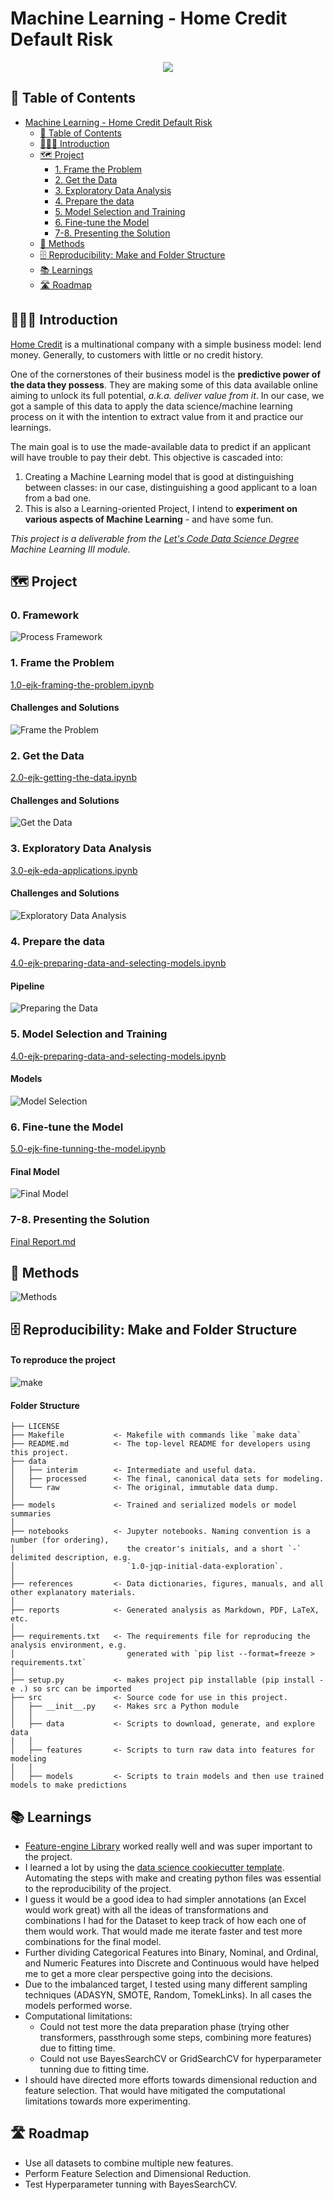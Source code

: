 # Machine Learning - Home Credit Default Risk
<div align="center">
<img src="https://img.shields.io/badge/python-3670A0?style=for-the-badge&logo=python&logoColor=ffdd54">
</div>

## 🧾 Table of Contents
- [Machine Learning - Home Credit Default Risk](#machine-learning---home-credit-default-risk)
  - [🧾 Table of Contents](#-table-of-contents)
  - [👨🏻‍🏫 Introduction](#-introduction)
  - [🗺 Project](#-project)
    - [1. Frame the Problem](#1-frame-the-problem)
    - [2. Get the Data](#2-get-the-data)
    - [3. Exploratory Data Analysis](#3-exploratory-data-analysis)
    - [4. Prepare the data](#4-prepare-the-data)
    - [5. Model Selection and Training](#5-model-selection-and-training)
    - [6. Fine-tune the Model](#6-fine-tune-the-model)
    - [7-8. Presenting the Solution](#7-8-presenting-the-solution)
  - [🔧 Methods](#--methods)
  - [🗄 Reproducibility: Make and Folder Structure](#-reproducibility-make-and-folder-structure)
  - [📚 Learnings](#-learnings)
  - [🛣 Roadmap](#-roadmap)

## 👨🏻‍🏫 Introduction 
[Home Credit](https://www.homecredit.net) is a multinational company with a simple business model: lend money. Generally, to customers with little or no credit history.

One of the cornerstones of their business model is the **predictive power of the data they possess**. They are making some of this data available online aiming to unlock its full potential, *a.k.a. deliver value from it*. In our case, we got a sample of this data to apply the data science/machine learning process on it with the intention to extract value from it and practice our learnings.

The main goal is to use the made-available data to predict if an applicant will have trouble to pay their debt. This objective is cascaded into:

1. Creating a Machine Learning model that is good at distinguishing between classes: in our case, distinguishing a good applicant to a loan from a bad one.
2. This is also a Learning-oriented Project, I intend to **experiment on various aspects of Machine Learning** - and have some fun.

*This project is a deliverable from the [Let's Code Data Science Degree](https://letscode.com.br/python-e-dados) Machine Learning III module.*

## 🗺 Project
### 0. Framework
![Process Framework](/references/ML-Process.png)

### 1. Frame the Problem
[1.0-ejk-framing-the-problem.ipynb](/notebooks/1.0-ejk-framing-the-problem.ipynb)

#### Challenges and Solutions
![Frame the Problem](/references/ml-credit-default-risk%20-%201.jpg)

### 2. Get the Data
[2.0-ejk-getting-the-data.ipynb](/notebooks/2.0-ejk-getting-the-data.ipynb)

#### Challenges and Solutions
![Get the Data](/references/ml-credit-default-risk%20-%202.jpg)

### 3. Exploratory Data Analysis
[3.0-ejk-eda-applications.ipynb](/notebooks/3.0-ejk-eda-applications.ipynb)

#### Challenges and Solutions
![Exploratory Data Analysis](/references/ml-credit-default-risk%20-%203.jpg)

### 4. Prepare the data
[4.0-ejk-preparing-data-and-selecting-models.ipynb](/notebooks/4.0-ejk-preparing-data-and-selecting-models.ipynb)

#### Pipeline
![Preparing the Data](/references/ml-credit-default-risk%20-%204.jpg)

### 5. Model Selection and Training
[4.0-ejk-preparing-data-and-selecting-models.ipynb](/notebooks/4.0-ejk-preparing-data-and-selecting-models.ipynb)

#### Models
![Model Selection](/references/ml-credit-default-risk%20-%205.jpg)

### 6. Fine-tune the Model 
[5.0-ejk-fine-tunning-the-model.ipynb](/notebooks/5.0-ejk-fine-tunning-the-model.ipynb)

#### Final Model
![Final Model](/references/ml-credit-default-risk%20-%206.jpg)

### 7-8. Presenting the Solution
[Final Report.md](/reports/Final%20Report.md)

## 🔧 Methods
![Methods](/references/ml-credit-default-risk%20-%20Methods.jpg)

## 🗄 Reproducibility: Make and Folder Structure
#### To reproduce the project
![make](/references/ml-credit-default-risk%20-%20Make.jpg)

#### Folder Structure

    ├── LICENSE
    ├── Makefile           <- Makefile with commands like `make data`
    ├── README.md          <- The top-level README for developers using this project.
    ├── data
    │   ├── interim        <- Intermediate and useful data.
    │   ├── processed      <- The final, canonical data sets for modeling.
    │   └── raw            <- The original, immutable data dump.
    │
    ├── models             <- Trained and serialized models or model summaries
    │
    ├── notebooks          <- Jupyter notebooks. Naming convention is a number (for ordering),
    │                         the creator's initials, and a short `-` delimited description, e.g.
    │                         `1.0-jqp-initial-data-exploration`.
    │
    ├── references         <- Data dictionaries, figures, manuals, and all other explanatory materials.
    │
    ├── reports            <- Generated analysis as Markdown, PDF, LaTeX, etc.
    │
    ├── requirements.txt   <- The requirements file for reproducing the analysis environment, e.g.
    │                         generated with `pip list --format=freeze > requirements.txt`
    │
    ├── setup.py           <- makes project pip installable (pip install -e .) so src can be imported
    ├── src                <- Source code for use in this project.
    │   ├── __init__.py    <- Makes src a Python module
    │   │
    │   ├── data           <- Scripts to download, generate, and explore data
    │   │
    │   ├── features       <- Scripts to turn raw data into features for modeling
    │   │
    │   ├── models         <- Scripts to train models and then use trained models to make predictions

## 📚 Learnings
- [Feature-engine Library](https://feature-engine.readthedocs.io) worked really well and was super important to the project.
- I learned a lot by using the [data science cookiecutter template](https://drivendata.github.io/cookiecutter-data-science/). Automating the steps with make and creating python files was essential to the reproducibility of the project.
- I guess it would be a good idea to had simpler annotations (an Excel would work great) with all the ideas of transformations and combinations I had for the Dataset to keep track of how each one of them would work. That would made me iterate faster and test more combinations for the final model.
- Further dividing Categorical Features into Binary, Nominal, and Ordinal, and Numeric Features into Discrete and Continuous would have helped me to get a more clear perspective going into the decisions.
- Due to the imbalanced target, I tested using many different sampling techniques (ADASYN, SMOTE, Random, TomekLinks). In all cases the models performed worse.
- Computational limitations:
  - Could not test more the data preparation phase (trying other transformers, passthrough some steps, combining more features) due to fitting time.
  - Could not use BayesSearchCV or GridSearchCV for hyperparameter tunning due to fitting time.
- I should have directed more efforts towards dimensional reduction and feature selection. That would have mitigated the computational limitations towards more experimenting.

## 🛣 Roadmap
- Use all datasets to combine multiple new features.
- Perform Feature Selection and Dimensional Reduction.
- Test Hyperparameter tunning with BayesSearchCV.